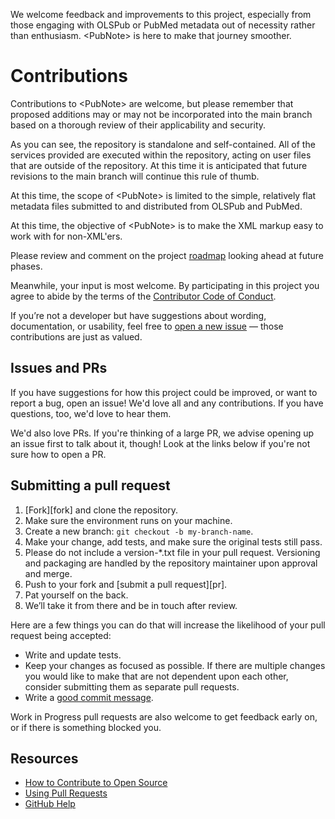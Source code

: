 We welcome feedback and improvements to this project, especially from those engaging with OLSPub or PubMed metadata out of necessity rather than enthusiasm. \<PubNote> is here to make that journey smoother.

# Contributions

[code-of-conduct]: CODE_OF_CONDUCT.md

Contributions to \<PubNote> are welcome, but please remember that proposed additions may or may not be incorporated into the main branch based on a thorough review of their applicability and security.

As you can see, the repository is standalone and self-contained. All of the services provided are executed within the repository, acting on user files that are outside of the repository. At this time it is anticipated that future revisions to the main branch will continue this rule of thumb.

At this time, the scope of \<PubNote> is limited to the simple, relatively flat metadata files submitted to and distributed from OLSPub and PubMed.

At this time, the objective of \<PubNote> is to make the XML markup easy to work with for non-XML'ers.

Please review and comment on the project [roadmap](ROADMAP.md) looking ahead at future phases.

Meanwhile, your input is most welcome. By participating in this project you agree to abide by the terms of the [Contributor Code of Conduct][code-of-conduct].

If you’re not a developer but have suggestions about wording, documentation, or usability, feel free to [open a new issue](https://github.com/realtaonline/PubNote/issues/new) — those contributions are just as valued.

## Issues and PRs

If you have suggestions for how this project could be improved, or want to report a bug, open an issue! We'd love all and any contributions. If you have questions, too, we'd love to hear them.

We'd also love PRs. If you're thinking of a large PR, we advise opening up an issue first to talk about it, though! Look at the links below if you're not sure how to open a PR.

## Submitting a pull request

1. [Fork][fork] and clone the repository.
1. Make sure the environment runs on your machine.
1. Create a new branch: `git checkout -b my-branch-name`.
1. Make your change, add tests, and make sure the original tests still pass.
1. Please do not include a version-*.txt file in your pull request. Versioning and packaging are handled by the repository maintainer upon approval and merge.
1. Push to your fork and [submit a pull request][pr].
1. Pat yourself on the back.
1. We’ll take it from there and be in touch after review.

Here are a few things you can do that will increase the likelihood of your pull request being accepted:

- Write and update tests.
- Keep your changes as focused as possible. If there are multiple changes you would like to make that are not dependent upon each other, consider submitting them as separate pull requests.
- Write a [good commit message](http://tbaggery.com/2008/04/19/a-note-about-git-commit-messages.html).

Work in Progress pull requests are also welcome to get feedback early on, or if there is something blocked you.

## Resources

- [How to Contribute to Open Source](https://opensource.guide/how-to-contribute/)
- [Using Pull Requests](https://help.github.com/articles/about-pull-requests/)
- [GitHub Help](https://help.github.com)

